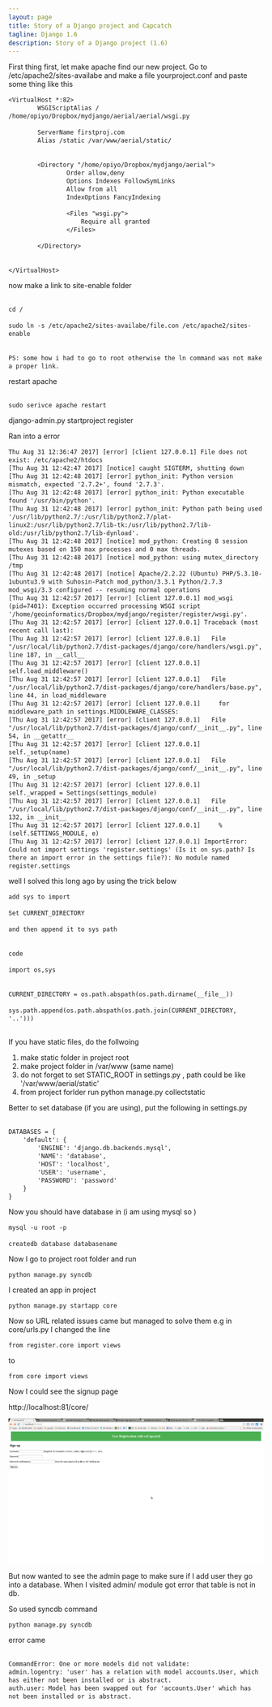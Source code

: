 ```yaml
---
layout: page
title: Story of a Django project and Capcatch
tagline: Django 1.6
description: Story of a Django project (1.6)
---
```


First thing first, let make apache find our new project. Go to /etc/apache2/sites-availabe and make a file yourproject.conf and paste some thing like this


```
<VirtualHost *:82>
        WSGIScriptAlias / /home/opiyo/Dropbox/mydjango/aerial/aerial/wsgi.py

        ServerName firstproj.com
        Alias /static /var/www/aerial/static/


        <Directory "/home/opiyo/Dropbox/mydjango/aerial">
                Order allow,deny
                Options Indexes FollowSymLinks
                Allow from all
                IndexOptions FancyIndexing

 				<Files "wsgi.py">
              		Require all granted
       			</Files>

        </Directory>


</VirtualHost>

```

now make a link to site-enable folder

```

cd /

sudo ln -s /etc/apache2/sites-availabe/file.con /etc/apache2/sites-enable


PS: some how i had to go to root otherwise the ln command was not make a proper link.
```

restart apache

```

sudo serivce apache restart

```



django-admin.py startproject register

Ran into a error

```
Thu Aug 31 12:36:47 2017] [error] [client 127.0.0.1] File does not exist: /etc/apache2/htdocs
[Thu Aug 31 12:42:47 2017] [notice] caught SIGTERM, shutting down
[Thu Aug 31 12:42:48 2017] [error] python_init: Python version mismatch, expected '2.7.2+', found '2.7.3'.
[Thu Aug 31 12:42:48 2017] [error] python_init: Python executable found '/usr/bin/python'.
[Thu Aug 31 12:42:48 2017] [error] python_init: Python path being used '/usr/lib/python2.7/:/usr/lib/python2.7/plat-linux2:/usr/lib/python2.7/lib-tk:/usr/lib/python2.7/lib-old:/usr/lib/python2.7/lib-dynload'.
[Thu Aug 31 12:42:48 2017] [notice] mod_python: Creating 8 session mutexes based on 150 max processes and 0 max threads.
[Thu Aug 31 12:42:48 2017] [notice] mod_python: using mutex_directory /tmp
[Thu Aug 31 12:42:48 2017] [notice] Apache/2.2.22 (Ubuntu) PHP/5.3.10-1ubuntu3.9 with Suhosin-Patch mod_python/3.3.1 Python/2.7.3 mod_wsgi/3.3 configured -- resuming normal operations
[Thu Aug 31 12:42:57 2017] [error] [client 127.0.0.1] mod_wsgi (pid=7401): Exception occurred processing WSGI script '/home/geoinformatics/Dropbox/mydjango/register/register/wsgi.py'.
[Thu Aug 31 12:42:57 2017] [error] [client 127.0.0.1] Traceback (most recent call last):
[Thu Aug 31 12:42:57 2017] [error] [client 127.0.0.1]   File "/usr/local/lib/python2.7/dist-packages/django/core/handlers/wsgi.py", line 187, in __call__
[Thu Aug 31 12:42:57 2017] [error] [client 127.0.0.1]     self.load_middleware()
[Thu Aug 31 12:42:57 2017] [error] [client 127.0.0.1]   File "/usr/local/lib/python2.7/dist-packages/django/core/handlers/base.py", line 44, in load_middleware
[Thu Aug 31 12:42:57 2017] [error] [client 127.0.0.1]     for middleware_path in settings.MIDDLEWARE_CLASSES:
[Thu Aug 31 12:42:57 2017] [error] [client 127.0.0.1]   File "/usr/local/lib/python2.7/dist-packages/django/conf/__init__.py", line 54, in __getattr__
[Thu Aug 31 12:42:57 2017] [error] [client 127.0.0.1]     self._setup(name)
[Thu Aug 31 12:42:57 2017] [error] [client 127.0.0.1]   File "/usr/local/lib/python2.7/dist-packages/django/conf/__init__.py", line 49, in _setup
[Thu Aug 31 12:42:57 2017] [error] [client 127.0.0.1]     self._wrapped = Settings(settings_module)
[Thu Aug 31 12:42:57 2017] [error] [client 127.0.0.1]   File "/usr/local/lib/python2.7/dist-packages/django/conf/__init__.py", line 132, in __init__
[Thu Aug 31 12:42:57 2017] [error] [client 127.0.0.1]     % (self.SETTINGS_MODULE, e)
[Thu Aug 31 12:42:57 2017] [error] [client 127.0.0.1] ImportError: Could not import settings 'register.settings' (Is it on sys.path? Is there an import error in the settings file?): No module named register.settings

```

well I solved this long ago by using the trick below


```
add sys to import

Set CURRENT_DIRECTORY

and then append it to sys path


code

import os,sys


CURRENT_DIRECTORY = os.path.abspath(os.path.dirname(__file__))

sys.path.append(os.path.abspath(os.path.join(CURRENT_DIRECTORY, '..')))


```

If you have static files, do the follwoing

1. make static folder in project root
2. make project folder in /var/www (same name)
3. do not forget to set STATIC_ROOT in settings.py , path could be like '/var/www/aerial/static'
3. from project forlder run python manage.py collectstatic

Better to set database (if you are using), put the following in settings.py

```

DATABASES = {
    'default': {
        'ENGINE': 'django.db.backends.mysql',
        'NAME': 'database',
        'HOST': 'localhost',
        'USER': 'username',
        'PASSWORD': 'password'
    }
}

```

Now you should have database in (i am using mysql so )

```
mysql -u root -p

createdb database databasename

```

Now I go to project root folder and run

```
python manage.py syncdb
```

I created an app in project

```
python manage.py startapp core
```

Now so URL related issues came but managed to solve them e.g in core/urls.py I changed the line

```
from register.core import views
```

to

```
from core import views
```

Now I could see the signup page

http://localhost:81/core/

![image_1](image_1.png)

But now wanted to see the admin page to make sure if I add user they go into a database. When I visited admin/ module got error that table is not in db.

So used syncdb command

```
python manage.py syncdb
```

error came

```

CommandError: One or more models did not validate:
admin.logentry: 'user' has a relation with model accounts.User, which has either not been installed or is abstract.
auth.user: Model has been swapped out for 'accounts.User' which has not been installed or is abstract.

```
